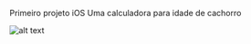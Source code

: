 Primeiro projeto iOS
Uma calculadora para idade de cachorro

![alt text](https://github.com/caiquecsx/idade-de-cachorro/blob/master/Captura%20de%20Tela%202018-02-11%20às%2014.10.29.png?raw=true)

